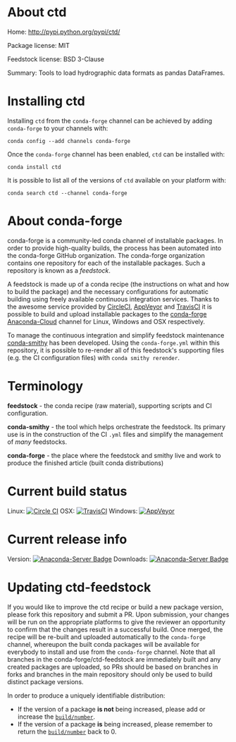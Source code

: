About ctd
=========

Home: http://pypi.python.org/pypi/ctd/

Package license: MIT

Feedstock license: BSD 3-Clause

Summary: Tools to load hydrographic data formats as pandas DataFrames.



Installing ctd
==============

Installing `ctd` from the `conda-forge` channel can be achieved by adding `conda-forge` to your channels with:

```
conda config --add channels conda-forge
```

Once the `conda-forge` channel has been enabled, `ctd` can be installed with:

```
conda install ctd
```

It is possible to list all of the versions of `ctd` available on your platform with:

```
conda search ctd --channel conda-forge
```



About conda-forge
=================

conda-forge is a community-led conda channel of installable packages.
In order to provide high-quality builds, the process has been automated into the
conda-forge GitHub organization. The conda-forge organization contains one repository
for each of the installable packages. Such a repository is known as a *feedstock*.

A feedstock is made up of a conda recipe (the instructions on what and how to build
the package) and the necessary configurations for automatic building using freely
available continuous integration services. Thanks to the awesome service provided by
[CircleCI](https://circleci.com/), [AppVeyor](http://www.appveyor.com/)
and [TravisCI](https://travis-ci.org/) it is possible to build and upload installable
packages to the [conda-forge](https://anaconda.org/conda-forge)
[Anaconda-Cloud](http://docs.anaconda.org/) channel for Linux, Windows and OSX respectively.

To manage the continuous integration and simplify feedstock maintenance
[conda-smithy](http://github.com/conda-forge/conda-smithy) has been developed.
Using the ``conda-forge.yml`` within this repository, it is possible to re-render all of
this feedstock's supporting files (e.g. the CI configuration files) with ``conda smithy rerender``.


Terminology
===========

**feedstock** - the conda recipe (raw material), supporting scripts and CI configuration.

**conda-smithy** - the tool which helps orchestrate the feedstock.
                   Its primary use is in the construction of the CI ``.yml`` files
                   and simplify the management of *many* feedstocks.

**conda-forge** - the place where the feedstock and smithy live and work to
                  produce the finished article (built conda distributions)

Current build status
====================

Linux: [![Circle CI](https://circleci.com/gh/conda-forge/ctd-feedstock.svg?style=shield)](https://circleci.com/gh/conda-forge/ctd-feedstock)
OSX: [![TravisCI](https://travis-ci.org/conda-forge/ctd-feedstock.svg?branch=master)](https://travis-ci.org/conda-forge/ctd-feedstock)
Windows: [![AppVeyor](https://ci.appveyor.com/api/projects/status/github/conda-forge/ctd-feedstock?svg=True)](https://ci.appveyor.com/project/conda-forge/ctd-feedstock/branch/master)

Current release info
====================
Version: [![Anaconda-Server Badge](https://anaconda.org/conda-forge/ctd/badges/version.svg)](https://anaconda.org/conda-forge/ctd)
Downloads: [![Anaconda-Server Badge](https://anaconda.org/conda-forge/ctd/badges/downloads.svg)](https://anaconda.org/conda-forge/ctd)


Updating ctd-feedstock
======================

If you would like to improve the ctd recipe or build a new
package version, please fork this repository and submit a PR. Upon submission,
your changes will be run on the appropriate platforms to give the reviewer an
opportunity to confirm that the changes result in a successful build. Once
merged, the recipe will be re-built and uploaded automatically to the
`conda-forge` channel, whereupon the built conda packages will be available for
everybody to install and use from the `conda-forge` channel.
Note that all branches in the conda-forge/ctd-feedstock are
immediately built and any created packages are uploaded, so PRs should be based
on branches in forks and branches in the main repository should only be used to
build distinct package versions.

In order to produce a uniquely identifiable distribution:
 * If the version of a package **is not** being increased, please add or increase
   the [``build/number``](http://conda.pydata.org/docs/building/meta-yaml.html#build-number-and-string).
 * If the version of a package **is** being increased, please remember to return
   the [``build/number``](http://conda.pydata.org/docs/building/meta-yaml.html#build-number-and-string)
   back to 0.
